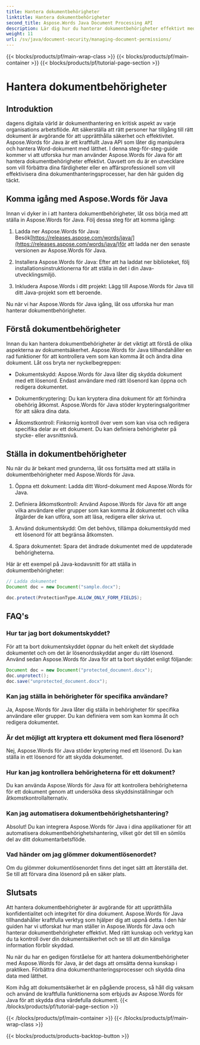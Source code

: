 ```yaml
---
title: Hantera dokumentbehörigheter
linktitle: Hantera dokumentbehörigheter
second_title: Aspose.Words Java Document Processing API
description: Lär dig hur du hanterar dokumentbehörigheter effektivt med Aspose.Words för Java. Den här omfattande guiden ger steg-för-steg-instruktioner och exempel på källkod.
weight: 11
url: /sv/java/document-security/managing-document-permissions/
---
```


{{< blocks/products/pf/main-wrap-class >}}
{{< blocks/products/pf/main-container >}}
{{< blocks/products/pf/tutorial-page-section >}}

# Hantera dokumentbehörigheter


## Introduktion

dagens digitala värld är dokumenthantering en kritisk aspekt av varje organisations arbetsflöde. Att säkerställa att rätt personer har tillgång till rätt dokument är avgörande för att upprätthålla säkerhet och effektivitet. Aspose.Words för Java är ett kraftfullt Java API som låter dig manipulera och hantera Word-dokument med lätthet. I denna steg-för-steg-guide kommer vi att utforska hur man använder Aspose.Words för Java för att hantera dokumentbehörigheter effektivt. Oavsett om du är en utvecklare som vill förbättra dina färdigheter eller en affärsprofessionell som vill effektivisera dina dokumenthanteringsprocesser, har den här guiden dig täckt.

## Komma igång med Aspose.Words för Java

Innan vi dyker in i att hantera dokumentbehörigheter, låt oss börja med att ställa in Aspose.Words för Java. Följ dessa steg för att komma igång:

1.  Ladda ner Aspose.Words för Java: Besök[https://releases.aspose.com/words/java/](https://releases.aspose.com/words/java/)för att ladda ner den senaste versionen av Aspose.Words för Java.

2. Installera Aspose.Words för Java: Efter att ha laddat ner biblioteket, följ installationsinstruktionerna för att ställa in det i din Java-utvecklingsmiljö.

3. Inkludera Aspose.Words i ditt projekt: Lägg till Aspose.Words för Java till ditt Java-projekt som ett beroende.

Nu när vi har Aspose.Words för Java igång, låt oss utforska hur man hanterar dokumentbehörigheter.

## Förstå dokumentbehörigheter

Innan du kan hantera dokumentbehörigheter är det viktigt att förstå de olika aspekterna av dokumentsäkerhet. Aspose.Words för Java tillhandahåller en rad funktioner för att kontrollera vem som kan komma åt och ändra dina dokument. Låt oss bryta ner nyckelbegreppen:

- Dokumentskydd: Aspose.Words för Java låter dig skydda dokument med ett lösenord. Endast användare med rätt lösenord kan öppna och redigera dokumentet.

- Dokumentkryptering: Du kan kryptera dina dokument för att förhindra obehörig åtkomst. Aspose.Words för Java stöder krypteringsalgoritmer för att säkra dina data.

- Åtkomstkontroll: Finkornig kontroll över vem som kan visa och redigera specifika delar av ett dokument. Du kan definiera behörigheter på stycke- eller avsnittsnivå.

## Ställa in dokumentbehörigheter

Nu när du är bekant med grunderna, låt oss fortsätta med att ställa in dokumentbehörigheter med Aspose.Words för Java.

1. Öppna ett dokument: Ladda ditt Word-dokument med Aspose.Words för Java.

2. Definiera åtkomstkontroll: Använd Aspose.Words för Java för att ange vilka användare eller grupper som kan komma åt dokumentet och vilka åtgärder de kan utföra, som att läsa, redigera eller skriva ut.

3. Använd dokumentskydd: Om det behövs, tillämpa dokumentskydd med ett lösenord för att begränsa åtkomsten.

4. Spara dokumentet: Spara det ändrade dokumentet med de uppdaterade behörigheterna.

Här är ett exempel på Java-kodavsnitt för att ställa in dokumentbehörigheter:

```java
// Ladda dokumentet
Document doc = new Document("sample.docx");

doc.protect(ProtectionType.ALLOW_ONLY_FORM_FIELDS);
```

## FAQ's

### Hur tar jag bort dokumentskyddet?

För att ta bort dokumentskyddet öppnar du helt enkelt det skyddade dokumentet och om det är lösenordsskyddat anger du rätt lösenord. Använd sedan Aspose.Words för Java för att ta bort skyddet enligt följande:

```java
Document doc = new Document("protected_document.docx");
doc.unprotect();
doc.save("unprotected_document.docx");
```

### Kan jag ställa in behörigheter för specifika användare?

Ja, Aspose.Words för Java låter dig ställa in behörigheter för specifika användare eller grupper. Du kan definiera vem som kan komma åt och redigera dokumentet.

### Är det möjligt att kryptera ett dokument med flera lösenord?

Nej, Aspose.Words för Java stöder kryptering med ett lösenord. Du kan ställa in ett lösenord för att skydda dokumentet.

### Hur kan jag kontrollera behörigheterna för ett dokument?

Du kan använda Aspose.Words för Java för att kontrollera behörigheterna för ett dokument genom att undersöka dess skyddsinställningar och åtkomstkontrollalternativ.

### Kan jag automatisera dokumentbehörighetshantering?

Absolut! Du kan integrera Aspose.Words för Java i dina applikationer för att automatisera dokumentbehörighetshantering, vilket gör det till en sömlös del av ditt dokumentarbetsflöde.

### Vad händer om jag glömmer dokumentlösenordet?

Om du glömmer dokumentlösenordet finns det inget sätt att återställa det. Se till att förvara dina lösenord på en säker plats.

## Slutsats

Att hantera dokumentbehörigheter är avgörande för att upprätthålla konfidentialitet och integritet för dina dokument. Aspose.Words för Java tillhandahåller kraftfulla verktyg som hjälper dig att uppnå detta. I den här guiden har vi utforskat hur man ställer in Aspose.Words för Java och hanterar dokumentbehörigheter effektivt. Med rätt kunskap och verktyg kan du ta kontroll över din dokumentsäkerhet och se till att din känsliga information förblir skyddad.

Nu när du har en gedigen förståelse för att hantera dokumentbehörigheter med Aspose.Words för Java, är det dags att omsätta denna kunskap i praktiken. Förbättra dina dokumenthanteringsprocesser och skydda dina data med lätthet.

Kom ihåg att dokumentsäkerhet är en pågående process, så håll dig vaksam och använd de kraftfulla funktionerna som erbjuds av Aspose.Words för Java för att skydda dina värdefulla dokument.
{{< /blocks/products/pf/tutorial-page-section >}}

{{< /blocks/products/pf/main-container >}}
{{< /blocks/products/pf/main-wrap-class >}}

{{< blocks/products/products-backtop-button >}}
